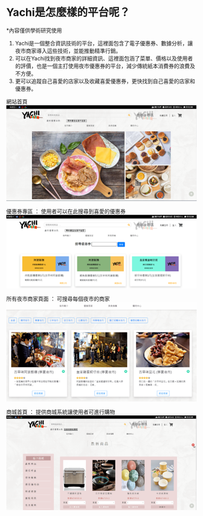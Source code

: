 # Yachi是怎麼樣的平台呢？
  *內容僅供學術研究使用
  
 1. Yachi是一個整合資訊技術的平台，這裡面包含了電子優惠券、數據分析，讓夜市商家導入這些技術，並能推動精準行銷。
 2. 可以在Yachi找到夜市商家的詳細資訊、這裡面包涵了菜單、價格以及使用者的評價，也是一個主打使用夜市優惠券的平台，減少傳統紙本消費券的浪費及不方便。
 3. 更可以追蹤自己喜愛的店家以及收藏喜愛優惠券，更快找到自己喜愛的店家和優惠券。
 
 網站首頁
![image](https://github.com/yarong111035/eclipseYachi/blob/main/%E9%A6%96%E9%A0%81.PNG)



優惠券專區 ： 使用者可以在此搜尋到喜愛的優惠券
![image](https://github.com/yarong111035/eclipseYachi/blob/main/%E5%84%AA%E6%83%A0%E5%88%B8%E5%B0%88%E5%8D%80.PNG)

所有夜市商家頁面 ： 可搜尋每個夜市的商家
![image](https://github.com/yarong111035/eclipseYachi/blob/main/%E6%89%80%E6%9C%89%E5%95%86%E5%AE%B6.PNG)

商城首頁 ： 提供商城系統讓使用者可進行購物
![image](https://github.com/yarong111035/eclipseYachi/blob/main/%E5%95%86%E5%9F%8E%E9%A6%96%E9%A0%81.PNG)
